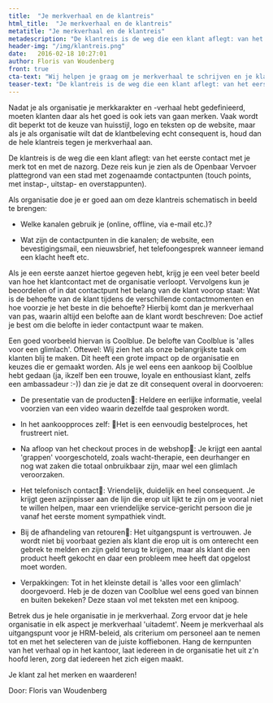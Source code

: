 ```yaml
---
title:  "Je merkverhaal en de klantreis"
html_title:  "Je merkverhaal en de klantreis"
metatitle: "Je merkverhaal en de klantreis"
metadescription: "De klantreis is de weg die een klant aflegt: van het eerste contact met je merk tot en met de nazorg."
header-img: "/img/klantreis.png"
date:   2016-02-18 10:27:01
author: Floris van Woudenberg
front: true
cta-text: "Wij helpen je graag om je merkverhaal te schrijven en je klantreis in kaart te brengen."
teaser-text: "De klantreis is de weg die een klant aflegt: van het eerste contact met je merk tot en met de nazorg."
---
```

Nadat  je als organisatie je merkkarakter en -verhaal hebt gedefinieerd, moeten klanten daar als het goed is ook iets van gaan merken. Vaak wordt dit beperkt tot de keuze van huisstijl, logo en teksten op de website, maar als je als organisatie wilt dat de klantbeleving echt consequent is, houd dan de hele klantreis tegen je merkverhaal aan.

De klantreis is de weg die een klant aflegt: van het eerste contact met je merk tot en met de nazorg. Deze reis kun je zien als de Openbaar Vervoer plattegrond van een stad met zogenaamde contactpunten (touch points, met instap-, uitstap- en overstappunten).

Als organisatie doe je er goed aan om deze klantreis schematisch in beeld te brengen:

- Welke kanalen gebruik je (online, offline, via e-mail etc.)?

- Wat zijn de contactpunten in die kanalen; de website, een bevestigingsmail, een nieuwsbrief, het telefoongesprek wanneer iemand een klacht heeft etc.

Als je een eerste aanzet hiertoe gegeven hebt, krijg je een veel beter beeld van hoe het klantcontact met de organisatie verloopt. Vervolgens kun je beoordelen of in dat contactpunt het belang van de klant voorop staat: Wat is de behoefte van de klant tijdens de verschillende contactmomenten en hoe voorzie je het beste in die behoefte? Hierbij komt dan je merkverhaal van pas, waarin altijd een belofte aan de klant wordt beschreven: Doe actief je best om die belofte in ieder contactpunt waar te maken.

Een goed voorbeeld hiervan is Coolblue.
De belofte van Coolblue is 'alles voor een glimlach'. Oftewel: Wij zien het als onze belangrijkste taak om klanten blij te maken. Dit heeft een grote impact op de organisatie en keuzes die er gemaakt worden. Als je wel eens een aankoop bij Coolblue hebt gedaan (ja, ikzelf ben een trouwe, loyale en enthousiast klant, zelfs een ambassadeur :-)) dan zie je dat ze dit consequent overal in doorvoeren:

- De presentatie van de producten: Heldere en eerlijke informatie, veelal voorzien van een video waarin dezelfde taal gesproken wordt.

- In het aankoopproces zelf: Het is een eenvoudig bestelproces, het frustreert niet.

- Na afloop van het checkout proces in de webshop: Je krijgt een aantal 'grappen' voorgeschoteld, zoals wacht-therapie, een deurhanger en nog wat zaken die totaal onbruikbaar zijn, maar wel een glimlach veroorzaken.

- Het telefonisch contact: Vriendelijk, duidelijk en heel consequent. Je krijgt geen azijnpisser aan de lijn die erop uit lijkt te zijn om je vooral niet te willen helpen, maar een vriendelijke service-gericht persoon die je vanaf het eerste moment sympathiek vindt.

- Bij de afhandeling van retouren: Het uitgangspunt is vertrouwen. Je wordt niet bij voorbaat gezien als klant die erop uit is om onterecht een gebrek te melden en zijn geld terug te krijgen, maar als klant die een product heeft gekocht en daar een probleem mee heeft dat opgelost moet worden.

- Verpakkingen:	Tot in het kleinste detail is 'alles voor een glimlach' doorgevoerd. Heb je de dozen van Coolblue wel eens goed van binnen en buiten bekeken? Deze staan vol met teksten met een knipoog.

Betrek dus je hele organisatie in je merkverhaal. Zorg ervoor dat je hele organisatie in elk aspect je merkverhaal 'uitademt'. Neem je merkverhaal als uitgangspunt voor je HRM-beleid, als criterium om personeel aan te nemen tot en met het selecteren van de juiste koffiebonen. Hang de kernpunten van het verhaal op in het kantoor, laat iedereen in de organisatie het uit z'n hoofd leren, zorg dat iedereen het zich eigen maakt.

Je klant zal het merken en waarderen!

Door: Floris van Woudenberg
